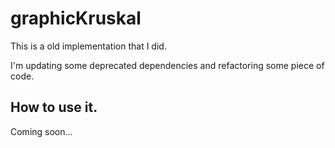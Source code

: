 graphicKruskal
==============

This is a old implementation that I did.

I'm updating some deprecated dependencies and refactoring some piece of code.

## How to use it.

Coming soon...
